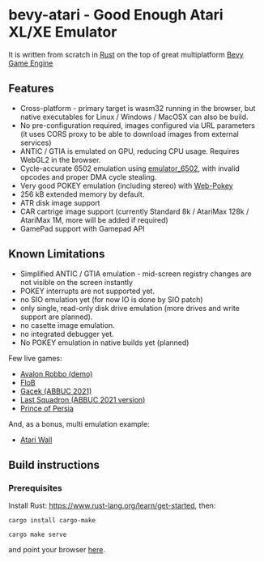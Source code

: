 # bevy-atari - Good Enough Atari XL/XE Emulator

It is written from scratch in [Rust](https://www.rust-lang.org/) on the top of great multiplatform [Bevy Game Engine](https://github.com/bevyengine/bevy)

## Features
* Cross-platform - primary target is wasm32 running in the browser, but native executables for Linux / Windows / MacOSX can also be build.
* No pre-configuration required, images configured via URL parameters (it uses CORS proxy to be able to download images from external services)
* ANTIC / GTIA is emulated on GPU, reducing CPU usage. Requires WebGL2 in the browser.
* Cycle-accurate 6502 emulation using [emulator_6502](https://github.com/GarettCooper/emulator_6502), with invalid opcodes and proper DMA cycle stealing.
* Very good POKEY emulation (including stereo) with [Web-Pokey](https://github.com/mrk-its/web-pokey)
* 256 kB extended memory by default.
* ATR disk image support
* CAR cartrige image support (currently Standard 8k / AtariMax 128k / AtariMax 1M, more will be added if required)
* GamePad support with Gamepad API

## Known Limitations
* Simplified ANTIC / GTIA emulation - mid-screen registry changes are not visible on the screen instantly
* POKEY interrupts are not supported yet.
* no SIO emulation yet (for now IO is done by SIO patch)
* only single, read-only disk drive emulation (more drives and write support are planned).
* no casette image emulation.
* no integrated debugger yet.
* No POKEY emulation in native builds yet (planned)

Few live games:
* [Avalon Robbo (demo)](https://mrk.sed.pl/bevy-atari/#http://127.0.0.1:4000/#https://atarionline.pl/arch/R/Robbo%20(L.K.%20Avalon)/Robbo%20(demo)%20(1989)(L.K.%20Avalon)(PL).xex)
* [FloB](https://mrk.sed.pl/bevy-atari/#https://bocianu.atari.pl/assets/games/flob.1.0.3b.car)
* [Gacek (ABBUC 2021)](https://mrk.sed.pl/bevy-atari/#xex=https://atarionline.pl/forum/?PostBackAction=Download&AttachmentID=18196)
* [Last Squadron (ABBUC 2021 version)](https://mrk.sed.pl/bevy-atari/#disk_1=https://atarionline.pl/forum/?PostBackAction=Download&AttachmentID=15974)
* [Prince of Persia](https://mrk.sed.pl/bevy-atari/#https://atari.ha.sed.pl/pop.car)

And, as a bonus, multi emulation example:
* [Atari Wall](https://mrk.sed.pl/bevy-atari/multi/#xex@0=https://atarionline.pl/demoscena/R/Revenge%20of%20Magnus.xex||xex@1=https://atarionline.pl/demoscena/L/Laser%20Demo.xex||car@2=https://atari.ha.sed.pl/pop.car||xex@3=https://atarionline.pl/demoscena/F/Five%20to%20Five.xex||disk_1@5=https://atarionline.pl/demoscena/D/Drunk%20Chessboard.atr||xex@4=https://atarionline.pl/demoscena/cp/Silly%20Venture%202010/Control.xex||disk_1@6=https://atarionline.pl/demoscena/A/Asskicker,%20The%20(128,v2).atr||disk_1@7=https://atarionline.pl/demoscena/I/Isolation%20(128,v2).atr||disk_1@8=https://atari.ha.sed.pl/ferris.xex)

## Build instructions

### Prerequisites
Install Rust: https://www.rust-lang.org/learn/get-started, then:
```
cargo install cargo-make
```
```
cargo make serve
```
and point your browser [here](http://127.0.0.1:4000/).